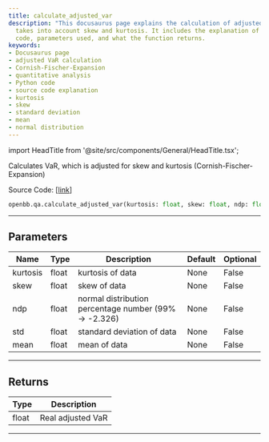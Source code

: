 ```yaml
---
title: calculate_adjusted_var
description: "This docusaurus page explains the calculation of adjusted VaR, which"
  takes into account skew and kurtosis. It includes the explanation of the source
  code, parameters used, and what the function returns.
keywords:
- Docusaurus page
- adjusted VaR calculation
- Cornish-Fischer-Expansion
- quantitative analysis
- Python code
- source code explanation
- kurtosis
- skew
- standard deviation
- mean
- normal distribution
---
```


import HeadTitle from '@site/src/components/General/HeadTitle.tsx';

<HeadTitle title="qa.calculate_adjusted_var - Reference | OpenBB SDK Docs" />

Calculates VaR, which is adjusted for skew and kurtosis (Cornish-Fischer-Expansion)

Source Code: [[link](https://github.com/OpenBB-finance/OpenBBTerminal/tree/main/openbb_terminal/common/quantitative_analysis/qa_model.py#L182)]

```python
openbb.qa.calculate_adjusted_var(kurtosis: float, skew: float, ndp: float, std: float, mean: float)
```

---

## Parameters

| Name | Type | Description | Default | Optional |
| ---- | ---- | ----------- | ------- | -------- |
| kurtosis | float | kurtosis of data | None | False |
| skew | float | skew of data | None | False |
| ndp | float | normal distribution percentage number (99% -> -2.326) | None | False |
| std | float | standard deviation of data | None | False |
| mean | float | mean of data | None | False |


---

## Returns

| Type | Description |
| ---- | ----------- |
| float | Real adjusted VaR |
---
